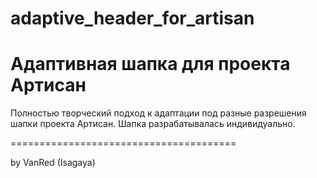 # adaptive_header_for_artisan
Адаптивная шапка для проекта Артисан
=======================================

Полностью творческий подход к адаптации под разные разрешения
шапки проекта Артисан. Шапка разрабатывалась индивидуально.

=======================================

by VanRed (Isagaya)
